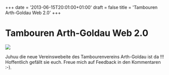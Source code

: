 +++
date = '2013-06-15T20:01:00+01:00'
draft = false
title = 'Tambouren Arth-Goldau Web 2.0'
+++

# Tambouren Arth-Goldau Web 2.0

![](http://www.blurap.net/tambouren/joomla/templates/tambouren_arth-goldau/images/logo.png)

Juhuu die neue Vereinswebeite des Tambourenvereins Arth-Goldau ist da !!! Hoffentlich gefällt sie euch. Freue mich auf Feedback in den Kommentaren :-).
